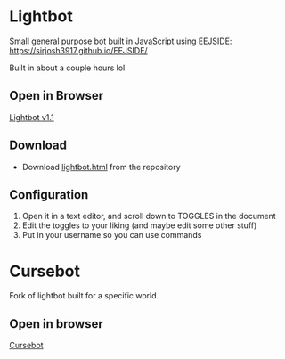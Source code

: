 # Lightbot
Small general purpose bot built in JavaScript using EEJSIDE: https://sirjosh3917.github.io/EEJSIDE/

Built in about a couple hours lol

## Open in Browser
[Lightbot v1.1](http://everybodyprograms.github.io/Lightbot/lightbot.html)

## Download
- Download [lightbot.html](https://github.com/EverybodyPrograms/Lightbot/releases/latest) from the repository

## Configuration
1. Open it in a text editor, and scroll down to TOGGLES in the document
2. Edit the toggles to your liking (and maybe edit some other stuff)
3. Put in your username so you can use commands

# Cursebot
Fork of lightbot built for a specific world.

## Open in browser
[Cursebot](http://everybodyprograms.github.io/Lightbot/cursebot.html)

